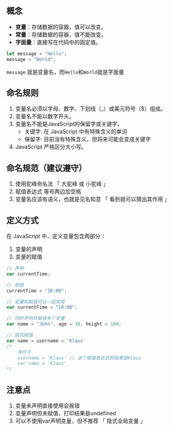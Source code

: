 ## 概念

- **变量**：存储数据的容器，值可以改变。
- **常量**：存储数据的容器，值不能改变。
- **字面量**：直接写在代码中的固定值。

```js
let message = "Hello";
message = "World";
```

`message` 就是变量名，而`Hello`和`World`就是字面量



## 命名规则

1. 变量名必须以字母、数字、下划线（_）或美元符号（$）组成。
2. 变量名不能以数字开头。
3. 变量名不能是JavaScript的保留字或关键字。
   + 关键字: 在 JavaScript 中有特殊含义的单词
   + 保留字: 目前没有特殊含义，但将来可能会变成关键字
4. JavaScript 严格区分大小写。



## 命名规范（建议遵守）

1. 使用驼峰命名法 「 大驼峰 或 小驼峰 」
2. 赋值表达式 等号两边加空格
3. 变量名应该有语义，也就是见名知意 「 看到就可以猜出其作用 」



## 定义方式

在 JavaScript 中，定义变量包含两部分：

1. 变量的声明
2. 变量的赋值

```js
// 声明
var currentTime;

// 赋值
currentTime = "16:00";

// 变量和赋值可以一起完成
var currentTime = "16:00";
```

```js
// 同时声明并赋值多个变量
var name = "John", age = 30, height = 180;

// 链式赋值
var name = username = 'Klaus'
/* 
	等价于
	username = 'Klaus' // 这个赋值表达式的结果是Klaus
	var name = 'Klaus'
*/
```



## 注意点

1. 变量未声明直接使用会报错
2. 变量声明但未赋值，打印结果是undefined
3. 可以不使用var声明变量，但不推荐 「 隐式全局变量 」